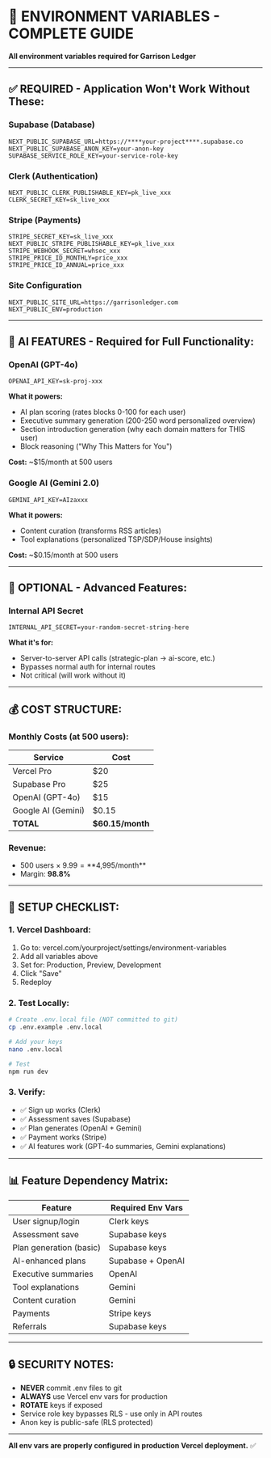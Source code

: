 # 🔐 ENVIRONMENT VARIABLES - COMPLETE GUIDE

**All environment variables required for Garrison Ledger**

---

## ✅ **REQUIRED - Application Won't Work Without These:**

### **Supabase (Database)**
```
NEXT_PUBLIC_SUPABASE_URL=https://****your-project****.supabase.co
NEXT_PUBLIC_SUPABASE_ANON_KEY=your-anon-key
SUPABASE_SERVICE_ROLE_KEY=your-service-role-key
```

### **Clerk (Authentication)**
```
NEXT_PUBLIC_CLERK_PUBLISHABLE_KEY=pk_live_xxx
CLERK_SECRET_KEY=sk_live_xxx
```

### **Stripe (Payments)**
```
STRIPE_SECRET_KEY=sk_live_xxx
NEXT_PUBLIC_STRIPE_PUBLISHABLE_KEY=pk_live_xxx
STRIPE_WEBHOOK_SECRET=whsec_xxx
STRIPE_PRICE_ID_MONTHLY=price_xxx
STRIPE_PRICE_ID_ANNUAL=price_xxx
```

### **Site Configuration**
```
NEXT_PUBLIC_SITE_URL=https://garrisonledger.com
NEXT_PUBLIC_ENV=production
```

---

## 🤖 **AI FEATURES - Required for Full Functionality:**

### **OpenAI (GPT-4o)**
```
OPENAI_API_KEY=sk-proj-xxx
```

**What it powers:**
- AI plan scoring (rates blocks 0-100 for each user)
- Executive summary generation (200-250 word personalized overview)
- Section introduction generation (why each domain matters for THIS user)
- Block reasoning ("Why This Matters for You")

**Cost:** ~$15/month at 500 users

### **Google AI (Gemini 2.0)**
```
GEMINI_API_KEY=AIzaxxx
```

**What it powers:**
- Content curation (transforms RSS articles)
- Tool explanations (personalized TSP/SDP/House insights)

**Cost:** ~$0.15/month at 500 users

---

## 🔧 **OPTIONAL - Advanced Features:**

### **Internal API Secret**
```
INTERNAL_API_SECRET=your-random-secret-string-here
```

**What it's for:**
- Server-to-server API calls (strategic-plan → ai-score, etc.)
- Bypasses normal auth for internal routes
- Not critical (will work without it)

---

## 💰 **COST STRUCTURE:**

### **Monthly Costs (at 500 users):**
| Service | Cost |
|---------|------|
| Vercel Pro | $20 |
| Supabase Pro | $25 |
| OpenAI (GPT-4o) | $15 |
| Google AI (Gemini) | $0.15 |
| **TOTAL** | **$60.15/month** |

### **Revenue:**
- 500 users × $9.99 = **$4,995/month**
- Margin: **98.8%**

---

## 🚀 **SETUP CHECKLIST:**

### **1. Vercel Dashboard:**
1. Go to: vercel.com/yourproject/settings/environment-variables
2. Add all variables above
3. Set for: Production, Preview, Development
4. Click "Save"
5. Redeploy

### **2. Test Locally:**
```bash
# Create .env.local file (NOT committed to git)
cp .env.example .env.local

# Add your keys
nano .env.local

# Test
npm run dev
```

### **3. Verify:**
- ✅ Sign up works (Clerk)
- ✅ Assessment saves (Supabase)
- ✅ Plan generates (OpenAI + Gemini)
- ✅ Payment works (Stripe)
- ✅ AI features work (GPT-4o summaries, Gemini explanations)

---

## 📊 **Feature Dependency Matrix:**

| Feature | Required Env Vars |
|---------|------------------|
| User signup/login | Clerk keys |
| Assessment save | Supabase keys |
| Plan generation (basic) | Supabase keys |
| AI-enhanced plans | Supabase + OpenAI |
| Executive summaries | OpenAI |
| Tool explanations | Gemini |
| Content curation | Gemini |
| Payments | Stripe keys |
| Referrals | Supabase keys |

---

## 🔒 **SECURITY NOTES:**

- **NEVER** commit .env files to git
- **ALWAYS** use Vercel env vars for production
- **ROTATE** keys if exposed
- Service role key bypasses RLS - use only in API routes
- Anon key is public-safe (RLS protected)

---

**All env vars are properly configured in production Vercel deployment.** ✅
